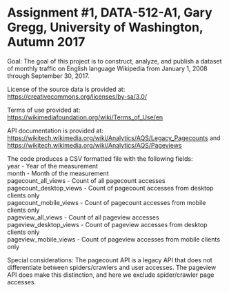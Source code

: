 # Assignment #1, DATA-512-A1, Gary Gregg, University of Washington, Autumn 2017

Goal: The goal of this project is to construct, analyze, and publish a dataset of monthly traffic on English language Wikipedia from January 1, 2008 through September 30, 2017.

License of the source data is provided at: https://creativecommons.org/licenses/by-sa/3.0/

Terms of use provided at: https://wikimediafoundation.org/wiki/Terms_of_Use/en

API documentation is provided at: https://wikitech.wikimedia.org/wiki/Analytics/AQS/Legacy_Pagecounts and https://wikitech.wikimedia.org/wiki/Analytics/AQS/Pageviews

The code produces a CSV formatted file with the following fields:<br>
year -					Year of the measurement<br>
month -					Month of the measurement<br>
pagecount_all_views -			Count of all pagecount accesses<br>
pagecount_desktop_views -		Count of pagecount accesses from desktop clients only<br>
pagecount_mobile_views -		Count of pagecount accesses from mobile clients only<br>
pageview_all_views -			Count of all pageview accesses<br>
pageview_desktop_views -		Count of pageview accesses from desktop clients only<br>
pageview_mobile_views -			Count of pageview accesses from mobile clients only<br>

Special considerations: The pagecount API is a legacy API that does not differentiate between spiders/crawlers and user accesses.  The pageview API does make this distinction, and here we exclude spider/crawler page accesses.
